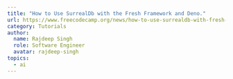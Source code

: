 ```yaml
---
title: "How to Use SurrealDb with the Fresh Framework and Deno."
url: https://www.freecodecamp.org/news/how-to-use-surrealdb-with-fresh-framework/
category: Tutorials
author:
  name: Rajdeep Singh
  role: Software Engineer
  avatar: rajdeep-singh
topics:
  - ai
---
```


